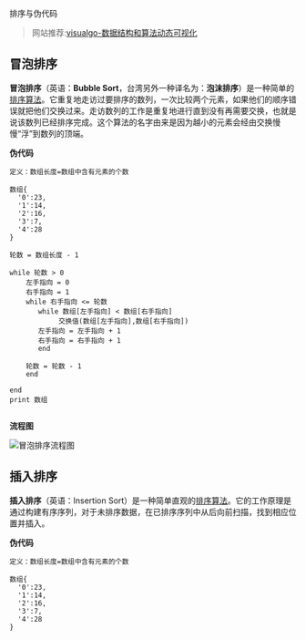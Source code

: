排序与伪代码

> 网站推荐:[visualgo-数据结构和算法动态可视化](https://visualgo.net)

## 冒泡排序

**冒泡排序**（英语：**Bubble Sort**，台湾另外一种译名为：**泡沫排序**）是一种简单的[排序算法](https://zh.wikipedia.org/wiki/%E6%8E%92%E5%BA%8F%E7%AE%97%E6%B3%95)。它重复地走访过要排序的数列，一次比较两个元素，如果他们的顺序错误就把他们交换过来。走访数列的工作是重复地进行直到没有再需要交换，也就是说该数列已经排序完成。这个算法的名字由来是因为越小的元素会经由交换慢慢“浮”到数列的顶端。

**伪代码** 

```
定义：数组长度=数组中含有元素的个数

数组{
  '0':23,
  '1':14,
  '2':16,
  '3':7,
  '4':28
}

轮数 = 数组长度 - 1	

while 轮数 > 0
    左手指向 = 0
    右手指向 = 1
    while 右手指向 <= 轮数
       while 数组[左手指向] < 数组[右手指向]
            交换值(数组[左手指向],数组[右手指向])
       左手指向 = 左手指向 + 1
       右手指向 = 右手指向 + 1
       end
       
    轮数 = 轮数 - 1
    end
    
end   
print 数组


```

**流程图** 

![冒泡排序流程图](https://i.loli.net/2017/11/02/59fac630be024.png)



## 插入排序

**插入排序**（英语：Insertion Sort）是一种简单直观的[排序算法](https://zh.wikipedia.org/wiki/%E6%8E%92%E5%BA%8F%E7%AE%97%E6%B3%95)。它的工作原理是通过构建有序序列，对于未排序数据，在已排序序列中从后向前扫描，找到相应位置并插入。  

**伪代码** 

```
定义：数组长度=数组中含有元素的个数

数组{
  '0':23,
  '1':14,
  '2':16,
  '3':7,
  '4':28
}
```

